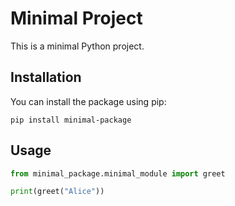 # Minimal Project

This is a minimal Python project.

## Installation

You can install the package using pip:

`pip install minimal-package`


## Usage

```python
from minimal_package.minimal_module import greet

print(greet("Alice"))



